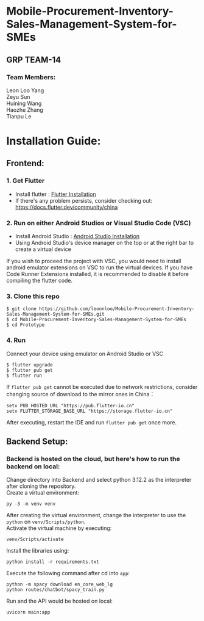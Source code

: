 # Mobile-Procurement-Inventory-Sales-Management-System-for-SMEs

## GRP TEAM-14

### Team Members:
Leon Loo Yang\
Zeyu Sun\
Huining Wang\
Haozhe Zhang\
Tianpu Le

# Installation Guide:
## Frontend:
### 1. Get Flutter
* Install flutter : [Flutter Installation](https://flutter.dev/docs/get-started/install)
* If there's any problem persists,  consider checking out:
https://docs.flutter.dev/community/china

### 2. Run on either Android Studios or Visual Studio Code (VSC)
* Install Android Studio : [Android Studio Installation](https://developer.android.com/studio)
* Using Android Studio's device manager on the top or at the right bar to create a virtual device


If you wish to proceed the project with VSC, you would need to install android emulator extensions on VSC to run the virtual devices. If you have Code Runner Extensions installed, it is recommended to disable it before compiling the flutter code.

### 3. Clone this repo
```
$ git clone https://github.com/leonnloo/Mobile-Procurement-Inventory-Sales-Management-System-for-SMEs.git
$ cd Mobile-Procurement-Inventory-Sales-Management-System-for-SMEs
$ cd Prototype
```

### 4. Run
Connect your device using emulator on Android Studio or VSC
```
$ flutter upgrade
$ flutter pub get
$ flutter run
```
If `flutter pub get` cannot be executed due to network restrictions, consider changing source of download to the mirror ones in China：
```
setx PUB_HOSTED_URL "https://pub.flutter-io.cn"
setx FLUTTER_STORAGE_BASE_URL "https://storage.flutter-io.cn"
```
After executing, restart the IDE and run `flutter pub get` once more.

## Backend Setup:
### Backend is hosted on the cloud, but here's how to run the backend on local:

Change directory into Backend and select python 3.12.2 as the interpreter after cloning the repository.\
Create a virtual environment:
```
py -3 -m venv venv
```
After creating the virtual environment, change the interpreter to use the `python` on `venv/Scripts/python`.\
Activate the virtual machine by executing:
```
venv/Scripts/activate
```
Install the libraries using:
```
python install -r requirements.txt
```
Execute the following command after cd into `app`:
```
python -m spacy download en_core_web_lg
python routes/chatbot/spacy_train.py
```
Run and the API would be hosted on local:
```
uvicorn main:app
```

